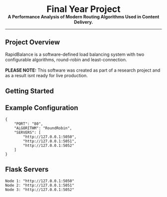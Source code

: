 <h1 align="center" style="margin-bottom:-15px;">Final Year Project</h1>
<p align="center" style="font-weight: bold">A Performance Analysis of Modern Routing Algorithms Used in Content Delivery.</p>
<hr style="height:0.5px">

<h2>Project Overview</h2>
<p>
RapidBalance is a software-defined load balancing system with two configurable algorithms, round-robin and least-connection.<br>
    <br>
    <b>PLEASE NOTE:</b> This software was created as part of a research project and as a result isnt ready for live production.
</p>

<h2>Getting Started</h2>



<h2>Example Configuration</h2>

```
{
    "PORT": "80",
    "ALGORITHM": "RoundRobin",
    "SERVERS": [
        "http://127.0.0.1:5050",
        "http://127.0.0.1:5051",
        "http://127.0.0.1:5052"
    ]
}
```

<h2>Flask Servers</h2>

```
Node 1: "http://127.0.0.1:5050"
Node 2: "http://127.0.0.1:5051"
Node 3: "http://127.0.0.1:5052"
```
